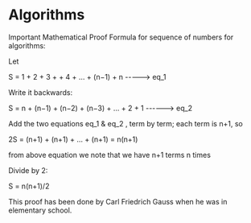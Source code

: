 # Algorithms


Important Mathematical Proof Formula for sequence of numbers for algorithms:

Let

S = 1 + 2 + 3 + + 4 + … + (n−1) + n -----> eq_1

Write it backwards:

S = n + (n−1) + (n−2) + (n−3) + … + 2 + 1 ------> eq_2

Add the two equations eq_1 & eq_2 , term by term; each term is n+1, so

2S = (n+1) + (n+1) + … + (n+1) = n(n+1)

from above equation we note that we have n+1 terms n times

Divide by 2:

S = n(n+1)/2

This proof has been done by Carl Friedrich Gauss when he was in elementary school.
